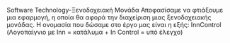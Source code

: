 Software Technology-Ξενοδοχειακή Μονάδα
Αποφασίσαμε να φτιάξουμε μια εφαρμογή, η οποία θα αφορά την διαχείριση μιας ξενοδοχειακής μονάδας. Η ονομασία που δώσαμε στο έργο μας είναι η εξής: InnControl (Λογοπαίγνιο με Inn = κατάλυμα + In Control = υπό έλεγχο)
